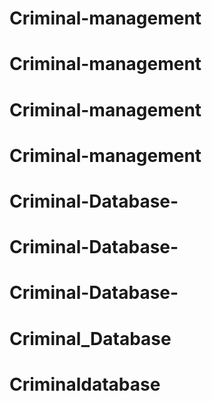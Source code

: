 # Criminal-management
# Criminal-management
# Criminal-management
# Criminal-management
# Criminal-Database-
# Criminal-Database-
# Criminal-Database-
# Criminal_Database
# Criminaldatabase
